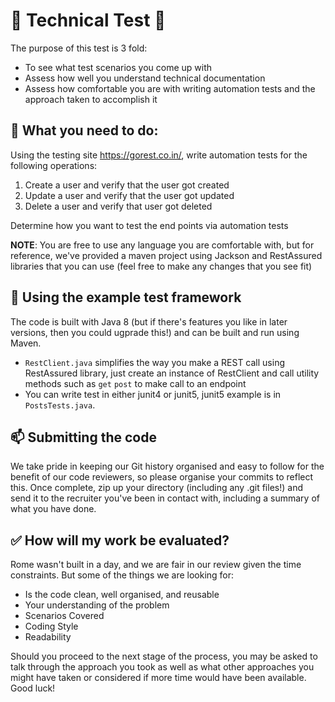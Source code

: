 # 🚀 Technical Test 🚀
The purpose of this test is 3 fold:
* To see what test scenarios you come up with
* Assess how well you understand technical documentation
* Assess how comfortable you are with writing automation tests and the approach taken to accomplish it

## 📕 What you need to do:
Using the testing site https://gorest.co.in/, write automation tests for the following operations:
1. Create a user and verify that the user got created
2. Update a user and verify that the user got updated
3. Delete a user and verify that user got deleted

Determine how you want to test the end points via automation tests

**NOTE**: You are free to use any language you are comfortable with, but for reference, we've provided a maven project using Jackson and RestAssured libraries that you can use (feel free to make any changes that you see fit)

## 🧠 Using the example test framework
The code is built with Java 8 (but if there's features you like in later versions, then you could ugprade this!) and can be built and run using Maven.
* `RestClient.java` simplifies the way you make a REST call using RestAssured library, just create an instance of RestClient and call utility methods such as `get` `post` to make call to an endpoint
* You can write test in either junit4 or junit5, junit5 example is in `PostsTests.java`.

## 📫 Submitting the code
We take pride in keeping our Git history organised and easy to follow for the benefit of our code reviewers, so please organise your commits to reflect this.
Once complete, zip up your directory (including any .git files!) and send it to the recruiter you've been in contact with, including a summary of what you have done.
 
## ✅ How will my work be evaluated?
Rome wasn't built in a day, and we are fair in our review given the time constraints. But some of the things we are looking for:
* Is the code clean, well organised, and reusable
* Your understanding of the problem
* Scenarios Covered
* Coding Style
* Readability

Should you proceed to the next stage of the process, you may be asked to talk through the approach you took as well as what other approaches you might have taken or considered if more time would have been available. 
Good luck! 
 

